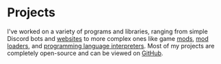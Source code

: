 # Projects

I've worked on a variety of programs and libraries, ranging from simple Discord bots and [websites](https://github.com/Carnagion/carnagion.github.io) to more complex ones like game [mods](https://github.com/Carnagion/ImprovedInsectoids), [mod loaders](https://github.com/Carnagion/Modot), and [programming language interpreters](https://github.com/Carnagion/lamb).
Most of my projects are completely open-source and can be viewed on [GitHub](https://github.com/Carnagion).